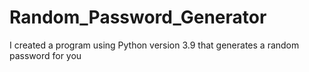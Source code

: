 # Random_Password_Generator
I created a program using Python version 3.9 that generates a random password for you
